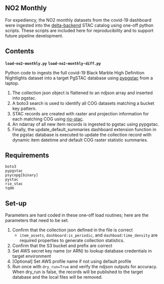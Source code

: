 ## NO2 Monthly
For expediency, the NO2 monthly datasets from the covid-19 dashboard were ingested into the [delta-backend](https://github.com/NASA-IMPACT/delta-backend) STAC catalog using one-off python scripts. These scripts are included here for reproducibility and to support future pipeline development.

## Contents
**`load-no2-monthly.py`**
**`load-no2-monthly-diff.py`**

Python code to ingests the full covid-19 Black Marble High Definition Nightlights dataset into a target PgSTAC database using [pypgstac](https://github.com/stac-utils/pgstac#pypgstac) from a laptop.
1. The collection json object is flattened to an ndjson array and inserted into pgstac.
2. A boto3 search is used to identify all COG datasets matching a bucket key pattern.
3. STAC records are created with raster and projection information for each matching COG using [rio-stac](http://devseed.com/rio-stac/api/rio_stac/stac/#create_stac_item).
4. An ndarray of all new item records is ingested to pgstac using pypgstac.
5. Finally, the update_default_summaries dashboard extension function in the pgstac database is executed to update the collection record with dynamic item datetime and default COG raster statistic summaries.


## Requirements
```
boto3
pypgstac
psycopg[binary]
pystac
rio_stac
tqdm
```

## Set-up
Parameters are hard coded in these one-off load routines; here are the parameters that need to be set.

1. Confirm that the collection json defined in the file is correct
   - `item_assets`, `dashboard:is_periodic`, and `dashboad:time_density` are required properties to generate collection statistics.
2. Confirm that the S3 bucket and prefix are correct
3. Set AWS secret key name (or ARN) to lookup database credentials in target environment
4. [Optional] Set AWS profile name if not using default profile
5. Run once with `dry_run=True` and verify the ndjson outputs for accuracy. When dry_run is false, the records will be published to the target database and the local files will be removed.

